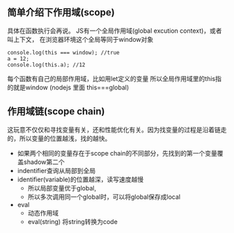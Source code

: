 ## 简单介绍下作用域(scope)
具体在函数执行会再说。
JS有一个全局作用域(global excution context)，或者叫上下文，
在浏览器环境这个全局等同于window对象
```
console.log(this === window); //true
a = 12;
console.log(this.a); //12
```
每个函数有自己的局部作用域，比如用let定义的变量
所以全局作用域里的this指的就是window (nodejs 里面 this===global)


## 作用域链(scope chain)
这玩意不仅仅和寻找变量有关，还和性能优化有关。因为找变量的过程是沿着链走的，所以变量的位置越浅，找的越快。
- 如果两个相同的变量存在于scope chain的不同部分，先找到的第一个变量覆盖shadow第二个
- indentifier查询从局部到全局
- identifier(variable)的位置越深，读写速度越慢
	- 所以局部变量优于global, 
	- 所以多次调用同一个global时，可以将global保存成local
- eval
	- 动态作用域
	- eval(string) 将string转换为code


